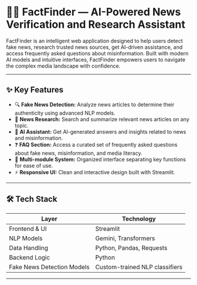 # 🕵️‍♂️ FactFinder — AI-Powered News Verification and Research Assistant

FactFinder is an intelligent web application designed to help users detect fake news, research trusted news sources, get AI-driven assistance, and access frequently asked questions about misinformation. Built with modern AI models and intuitive interfaces, FactFinder empowers users to navigate the complex media landscape with confidence.

---

## ✨ Key Features

- 🔍 **Fake News Detection:** Analyze news articles to determine their authenticity using advanced NLP models.
- 📰 **News Research:** Search and summarize relevant news articles on any topic.
- 🤖 **AI Assistant:** Get AI-generated answers and insights related to news and misinformation.
- ❓ **FAQ Section:** Access a curated set of frequently asked questions about fake news, misinformation, and media literacy.
- 📂 **Multi-module System:** Organized interface separating key functions for ease of use.
- ⚡ **Responsive UI:** Clean and interactive design built with Streamlit.

---

## 🛠️ Tech Stack

| Layer          | Technology                    |
|----------------|------------------------------|
| Frontend & UI  | Streamlit                    |
| NLP Models     | Gemini, Transformers   |
| Data Handling  | Python, Pandas, Requests     |
| Backend Logic  | Python                      |
| Fake News Detection Models | Custom-trained NLP classifiers |

---
